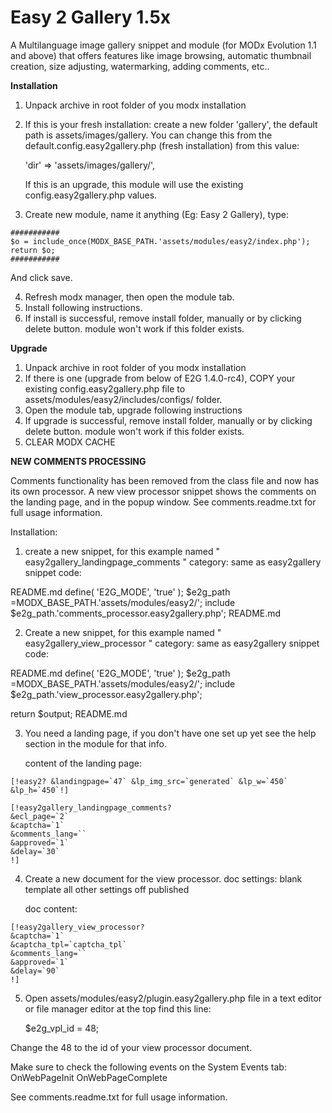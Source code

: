 # Easy 2 Gallery 1.5x

A Multilanguage image gallery snippet and module (for MODx Evolution 1.1 and above) that offers features like image browsing, automatic thumbnail creation, size adjusting, watermarking, adding comments, etc..


**Installation**

1. Unpack archive in root folder of you modx installation
2. If this is your fresh installation: create a new folder 'gallery', the default path is assets/images/gallery.
   You can change this from the default.config.easy2gallery.php (fresh installation) from this value:
   
   'dir' => 'assets/images/gallery/',
   
   If this is an upgrade, this module will use the existing config.easy2gallery.php values.
3. Create new module, name it anything (Eg: Easy 2 Gallery), type:
```
###########
$o = include_once(MODX_BASE_PATH.'assets/modules/easy2/index.php');
return $o;
###########
```
And click save.

4. Refresh modx manager, then open the module tab.
5. Install following instructions.
6. If install is successful, remove install folder, manually or by clicking delete button. module won't work if this folder exists.



**Upgrade**

1. Unpack archive in root folder of you modx installation
2. If there is one (upgrade from below of E2G 1.4.0-rc4), COPY your existing
            config.easy2gallery.php 
   file to 
            assets/modules/easy2/includes/configs/
   folder.
2. Open the module tab, upgrade following instructions
3. If upgrade is successful, remove install folder, manually or by clicking delete button. module won't work if this folder exists.
4. CLEAR MODX CACHE


**NEW COMMENTS PROCESSING**

Comments functionality has been removed from the class file and now has its own processor.
A new view processor snippet shows the comments on the landing page, and in the popup window.
See comments.readme.txt for full usage information.

Installation:
1. create a new snippet, for this example named " easy2gallery_landingpage_comments "
   category: same as easy2gallery
   snippet code:
   
README.md
define( 'E2G_MODE', 'true' );
$e2g_path =MODX_BASE_PATH.'assets/modules/easy2/';
include $e2g_path.'comments_processor.easy2gallery.php';
README.md

2. Create a new snippet, for this example named " easy2gallery_view_processor "
   category: same as easy2gallery
   snippet code:
   
README.md
define( 'E2G_MODE', 'true' );
$e2g_path =MODX_BASE_PATH.'assets/modules/easy2/';
include $e2g_path.'view_processor.easy2gallery.php';

return $output;
README.md

3. You need a landing page, if you don't have one set up yet see
the help section in the module for that info.
   
   content of the landing page:
 ```  
[!easy2? &landingpage=`47` &lp_img_src=`generated` &lp_w=`450` &lp_h=`450`!]
```
```
[!easy2gallery_landingpage_comments?
&ecl_page=`2`
&captcha=`1`
&comments_lang=``
&approved=`1`
&delay=`30`
!]
```

4. Create a new document for the view processor.
   doc settings:
   blank template
   all other settings off
   published
   
   doc content:
   
```
[!easy2gallery_view_processor?
&captcha=`1`
&captcha_tpl=`captcha_tpl`
&comments_lang=``
&approved=`1`
&delay=`90`
!]
```


5. Open assets/modules/easy2/plugin.easy2gallery.php file in a text editor or
file manager editor at the top find this line:

   $e2g_vpl_id = 48;
   
Change the 48 to the id of your view processor document.
   
Make sure to check the following events on the System Events tab:
   OnWebPageInit
   OnWebPageComplete
   

See comments.readme.txt for full usage information.
